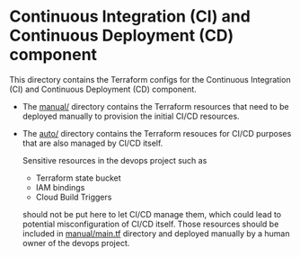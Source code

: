 # Continuous Integration (CI) and Continuous Deployment (CD) component

This directory contains the Terraform configs for the Continuous Integration (CI)
and Continuous Deployment (CD) component.

* The [manual/](./manual) directory contains the Terraform resources that need to
  be deployed manually to provision the initial CI/CD resources.

* The [auto/](./auto) directory contains the Terraform resouces for CI/CD purposes
  that are also managed by CI/CD itself.

  Sensitive resources in the devops project such as

  * Terraform state bucket
  * IAM bindings
  * Cloud Build Triggers

   should not be put here to let CI/CD manage them, which could lead to
   potential misconfiguration of CI/CD itself. Those resources should be
   included in [manual/main.tf](./manual/main.tf) directory and deployed
   manually by a human owner of the devops project.
